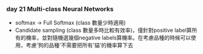 ### day 21 Multi-class Neural Networks

- softmax -> Full Softmax (class 數量少時適用)
- Candidate sampling (class 數量多時比較有效率)，僅針對positive label算所有的機率，並對隨機選幾個negative labels算機率。在考慮品種的時候可以使用，考慮'狗的品種'不需要把所有'貓'的機率算下去